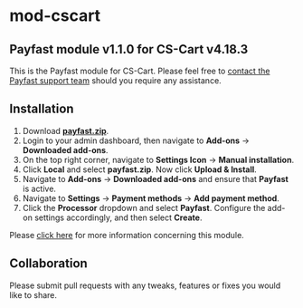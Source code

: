 # mod-cscart

## Payfast module v1.1.0 for CS-Cart v4.18.3

This is the Payfast module for CS-Cart. Please feel free
to [contact the Payfast support team](https://payfast.io/contact/) should you require any assistance.

## Installation

1. Download **[payfast.zip](https://github.com/Payfast/mod-cscart/releases/download/v1.1.0/payfast.zip)**.
2. Login to your admin dashboard, then navigate to **Add-ons** -> **Downloaded add-ons**.
2. On the top right corner, navigate to **Settings Icon** -> **Manual installation**.
3. Click **Local** and select **payfast.zip**. Now click **Upload & Install**.
4. Navigate to **Add-ons** -> **Downloaded add-ons** and ensure that **Payfast** is active.
5. Navigate to **Settings** -> **Payment methods** -> **Add payment method**.
6. Click the **Processor** dropdown and select **Payfast**. Configure the add-on settings accordingly, and then select
**Create**.

Please [click here](https://payfast.io/integration/plugins/cs-cart/) for more information concerning this module.

## Collaboration

Please submit pull requests with any tweaks, features or fixes you would like to share.
